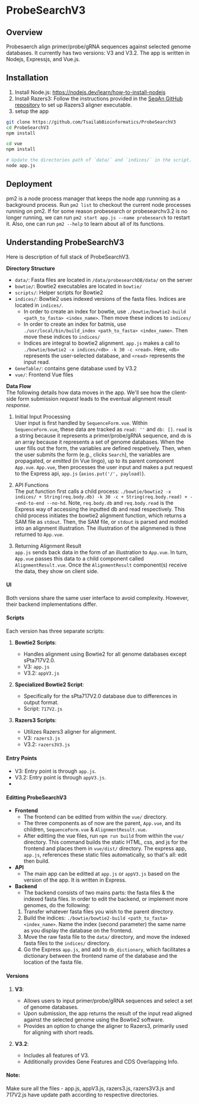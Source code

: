 # ProbeSearchV3
[//]: <TODO: figure out the best way to structure and tranfer `indices/` and `data/` directories>

## Overview
Probesaerch align primer/probe/gRNA sequences against selected genome databases. It currently has two versions: V3 and V3.2. The app is written in Nodejs, Expressjs, and Vue.js. 

  
## Installation

1. Install Node.js: https://nodejs.dev/learn/how-to-install-nodejs
2. Install Razers3: Follow the instructions provided in the [SeqAn GitHub repository](https://github.com/seqan/seqan/tree/main/apps/razers3) to set up Razers3 aligner executable.
3. setup the app

```bash
git clone https://github.com/TsailabBioinformatics/ProbeSearchV3
cd ProbeSearchV3
npm install

cd vue
npm install

# Update the directories path of `data/` and `indices/` in the script. Refer to [Editing Backend section.](#editting-probesearchv3)
node app.js
```

## Deployment
pm2 is a node process manager that keeps the node app runnning as a background process. Run `pm2 list` to checkout the current node processes running on pm2. If for some reason probesearch or probesearchv3.2 is no longer running, we can run `pm2 start app.js --name probesearch` to restart it. Also, one can run `pm2 --help` to learn about all of its functions.

## Understanding ProbeSearchV3
Here is description of full stack of ProbeSearchV3. 

**Directory Structure**
- `data/`: Fasta files are located in `/data/probesearchDB/data/` on the server
- `bowtie/`: Bowtie2 executables are located in `bowtie/`  
- `scripts/`: Helper scripts for Bowtie2
- `indices/`: Bowtie2 uses indexed versions of the fasta files. Indices are located in `indices/`. 
  - In order to create an index for bowtie, use `./bowtie/bowtie2-build <path_to_fasta> <index_name>`. Then move these indices to `indices/`
  - In order to create an index for batmis, use `./usr/local/bin/build_index <path_to_fasta> <index_name>`. Then move these indices to `indices/`
  - Indices are integral to bowtie2 alignment. `app.js` makes a call to `./bowtie/bowtie2 -x indices/<db> -k 30 -c <read>`. Here, `<db>` represents the user-selected database, and `<read>` represents the input read.
- `GeneTable/`: contains gene database used by V3.2 
- `vue/`: Frontend Vue files

**Data Flow** \
The following details how data moves in the app. We'll see how the client-side form submission *request* leads to the eventual alignment result *response*. 

1. Initial Input Processing \
  User input is first handled by `SequenceForm.vue`. Within `SequenceForm.vue`, these data are tracked as `read: ''` and `db: []`. `read` is a string because it represents a primer/probe/gRNA sequence, and `db` is an array because it represents a set of genome databases. When the user fills out the form, the variables are defined respetively. Then, when the user submits the form (e.g., clicks `Search`), the variables are propagated, or *emitted* (in Vue lingo), up to its parent component `App.vue`. `App.vue`, then processes the user input and makes a put request to the Express api, `app.js` (`axios.put('/', payload)`). 
  
2. API Functions \
  The put function first calls a child process: `./bowtie/bowtie2 -x indices/ + String(req.body.db) -k 30 -c + String(req.body.read) + --end-to-end --no-hd`. Note, `req.body.db` and `req.body.read` is the Express way of accessing the inputted db and read respectively. This child process initiates the bowtie2 alignment function, which returns a SAM file as `stdout`. Then, the SAM file, or `stdout` is parsed and molded into an alignment illustration. The illustration of the alignmened is thne returned to `App.vue`. 
  
3. Returning Alignment Result \
  `app.js` sends back data in the form of an illustration to `App.vue`. In turn, `App.vue` passes this data to a child component called `AlignmentResult.vue`. Once the `AlignmentResult` component(s) receive the data, they show on client side. 

#### UI
Both versions share the same user interface to avoid complexity. However, their backend implementations differ.

#### Scripts
Each version has three separate scripts:
1. **Bowtie2 Scripts**:
   - Handles alignment using Bowtie2 for all genome databases except sPta717V2.0.
   - V3: `app.js`
   - V3.2: `appV3.js`

2. **Specialized Bowtie2 Script**:
   - Specifically for the sPta717V2.0 database due to differences in output format.
   - Script: `717V2.js`

3. **Razers3 Scripts**:
   - Utilizes Razers3 aligner for alignment.
   - V3: `razers3.js`
   - V3.2: `razers3V3.js`

#### Entry Points
- V3: Entry point is through `app.js`.
- V3.2: Entry point is through `appV3.js`.
- 

#### Editting ProbeSearchV3
- **Frontend**
  - The frontend can be editted from within the `vue/` directory. 
  - The three components as of now are the parent, `App.vue`, and its children, `SequenceForm.vue` & `AlignmentResult.vue`. 
  - After editting the vue files, run `npm run build` from within the `vue/` directory. This command builds the static HTML, css, and js for the frontend and places them in `vue/dist/` directory. The express app, `app.js`, references these static files automatically, so that's all: edit then build. 
- **API**
  - The main app can be editted at `app.js` or `appV3.js` based on the version of the app. It is written in Express.
- **Backend**
  - The backend consists of two mains parts: the fasta files & the indexed fasta files. In order to edit the backend, or implement more genomes, do the following:
  1. Transfer whatever fasta files you wish to the parent directory.
  2. Build the indices: `./bowtie/bowtie2-build <path_to_fasta> <index_name>`. Name the index (second parameter) the same name as you display the database on the frontend.
  3. Move the raw fasta file to the `data/` directory, and move the indexed fasta files to the `indices/` directory.
  4. Go the Express `app.js`, and add to `db_dictionary`, which facilitates a dictionary between the frontend name of the database and the location of the fasta file.

#### Versions
1. **V3**: 
   - Allows users to input primer/probe/gRNA sequences and select a set of genome databases.
   - Upon submission, the app returns the result of the input read aligned against the selected genome using the Bowtie2 software.
   - Provides an option to change the aligner to Razers3, primarily used for aligning with short reads.

2. **V3.2**:
   - Includes all features of V3.
   - Additionally provides Gene Features and CDS Overlapping Info.


#### Note:
Make sure all the files - app.js, appV3.js, razers3.js, razers3V3.js and 717V2.js have update path according to respective directories. 
